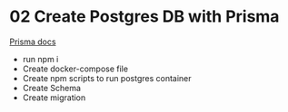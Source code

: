 # 02 Create Postgres DB with Prisma

[Prisma docs](https://www.prisma.io/docs/getting-started/setup-prisma/add-to-existing-project/relational-databases-typescript-postgresql)

- run npm i
- Create docker-compose file
- Create npm scripts to run postgres container
- Create Schema
- Create migration
